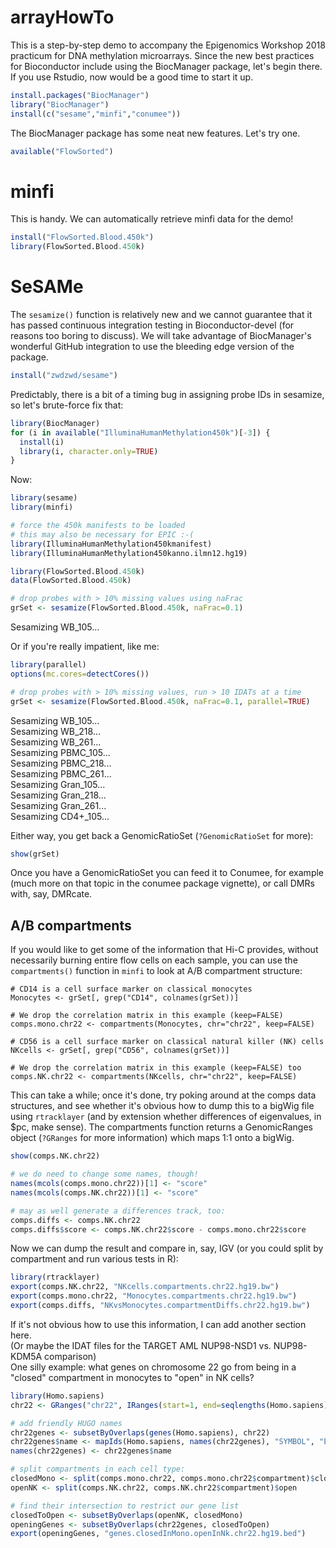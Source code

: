 # arrayHowTo

This is a step-by-step demo to accompany the Epigenomics Workshop 2018 practicum for DNA methylation microarrays.
Since the new best practices for Bioconductor include using the BiocManager package, let's begin there.
If you use Rstudio, now would be a good time to start it up. 

```R
install.packages("BiocManager")
library("BiocManager")
install(c("sesame","minfi","conumee"))
```

The BiocManager package has some neat new features.  Let's try one.

```R
available("FlowSorted")
```

# minfi

This is handy. We can automatically retrieve minfi data for the demo!

```R
install("FlowSorted.Blood.450k") 
library(FlowSorted.Blood.450k)
```

# SeSAMe

The ```sesamize()``` function is relatively new and we cannot guarantee that it has passed continuous integration testing in Bioconductor-devel (for reasons too boring to discuss).  We will take advantage of BiocManager's wonderful GitHub integration to use the bleeding edge version of the package.
```R
install("zwdzwd/sesame")
```

Predictably, there is a bit of a timing bug in assigning probe IDs in sesamize, so let's brute-force fix that:
```R
library(BiocManager)
for (i in available("IlluminaHumanMethylation450k")[-3]) {
  install(i) 
  library(i, character.only=TRUE)
} 
```

Now:

```R
library(sesame)
library(minfi) 

# force the 450k manifests to be loaded
# this may also be necessary for EPIC :-(
library(IlluminaHumanMethylation450kmanifest)
library(IlluminaHumanMethylation450kanno.ilmn12.hg19) 

library(FlowSorted.Blood.450k) 
data(FlowSorted.Blood.450k) 

# drop probes with > 10% missing values using naFrac
grSet <- sesamize(FlowSorted.Blood.450k, naFrac=0.1) 
```
Sesamizing WB_105...

Or if you're really impatient, like me:

```R
library(parallel) 
options(mc.cores=detectCores())

# drop probes with > 10% missing values, run > 10 IDATs at a time
grSet <- sesamize(FlowSorted.Blood.450k, naFrac=0.1, parallel=TRUE) 
```
Sesamizing WB_105...    
Sesamizing WB_218...    
Sesamizing WB_261...    
Sesamizing PBMC_105...    
Sesamizing PBMC_218...    
Sesamizing PBMC_261...    
Sesamizing Gran_105...    
Sesamizing Gran_218...    
Sesamizing Gran_261...    
Sesamizing CD4+_105...    

Either way, you get back a GenomicRatioSet (```?GenomicRatioSet``` for more):

```R
show(grSet)
```

Once you have a GenomicRatioSet you can feed it to Conumee, for example (much more on that topic in the conumee package vignette), or call DMRs with, say, DMRcate.

## A/B compartments

If you would like to get some of the information that Hi-C provides, without necessarily burning entire flow cells on each sample, you can use the ```compartments()``` function in ```minfi``` to look at A/B compartment structure:

```
# CD14 is a cell surface marker on classical monocytes
Monocytes <- grSet[, grep("CD14", colnames(grSet))] 

# We drop the correlation matrix in this example (keep=FALSE)
comps.mono.chr22 <- compartments(Monocytes, chr="chr22", keep=FALSE) 

# CD56 is a cell surface marker on classical natural killer (NK) cells
NKcells <- grSet[, grep("CD56", colnames(grSet))] 

# We drop the correlation matrix in this example (keep=FALSE) too
comps.NK.chr22 <- compartments(NKcells, chr="chr22", keep=FALSE)
```

This can take a while; once it's done, try poking around at the comps data structures, and see whether it's obvious how to dump this to a bigWig file using ```rtracklayer``` (and by extension whether differences of eigenvalues, in $pc, make sense).
The compartments function returns a GenomicRanges object (```?GRanges``` for more information) which maps 1:1 onto a bigWig.

```R
show(comps.NK.chr22)

# we do need to change some names, though!
names(mcols(comps.mono.chr22))[1] <- "score"
names(mcols(comps.NK.chr22))[1] <- "score"

# may as well generate a differences track, too:
comps.diffs <- comps.NK.chr22
comps.diffs$score <- comps.NK.chr22$score - comps.mono.chr22$score
```

Now we can dump the result and compare in, say, IGV (or you could split by compartment and run various tests in R):

```R
library(rtracklayer)
export(comps.NK.chr22, "NKcells.compartments.chr22.hg19.bw")
export(comps.mono.chr22, "Monocytes.compartments.chr22.hg19.bw")
export(comps.diffs, "NKvsMonocytes.compartmentDiffs.chr22.hg19.bw")
```

If it's not obvious how to use this information, I can add another section here.    
(Or maybe the IDAT files for the TARGET AML NUP98-NSD1 vs. NUP98-KDM5A comparison)    
One silly example: what genes on chromosome 22 go from being in a "closed" compartment in monocytes to "open" in NK cells?

```R
library(Homo.sapiens)
chr22 <- GRanges("chr22", IRanges(start=1, end=seqlengths(Homo.sapiens)["chr22"]))

# add friendly HUGO names 
chr22genes <- subsetByOverlaps(genes(Homo.sapiens), chr22)
chr22genes$name <- mapIds(Homo.sapiens, names(chr22genes), "SYMBOL", "ENTREZID")
names(chr22genes) <- chr22genes$name

# split compartments in each cell type: 
closedMono <- split(comps.mono.chr22, comps.mono.chr22$compartment)$closed
openNK <- split(comps.NK.chr22, comps.NK.chr22$compartment)$open

# find their intersection to restrict our gene list
closedToOpen <- subsetByOverlaps(openNK, closedMono)
openingGenes <- subsetByOverlaps(chr22genes, closedToOpen)
export(openingGenes, "genes.closedInMono.openInNk.chr22.hg19.bed") 
```
